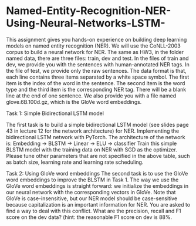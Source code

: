 # Named-Entity-Recognition-NER-Using-Neural-Networks-LSTM-


This assignment gives you hands-on experience on building deep learning models on named entity recognition (NER). We will use the CoNLL-2003 corpus to build a neural network for NER. The same as HW3, in the folder named data, there are three files: train, dev and test. In the files of train and dev, we provide you with the sentences with human-annotated NER tags. In the file of test, we provide only the raw sentences. The data format is that, each line contains three items separated by a white space symbol. The first item is the index of the word in the sentence. The second item is the word type and the third item is the corresponding NER tag. There will be a blank line at the end of one sentence. We also provide you with a file named glove.6B.100d.gz, which is the GloVe word embeddings.


Task 1: Simple Bidirectional LSTM model

The first task is to build a simple bidirectional LSTM model (see slides page 43 in lecture 12 for the network architecture) for NER.
Implementing the bidirectional LSTM network with PyTorch. The architecture of the network is:
Embedding → BLSTM → Linear → ELU → classifier
Train this simple BLSTM model with the training data on NER with SGD as the optimizer. Please tune other parameters that are not specified in the above table, such as batch size, learning rate and learning rate scheduling.


Task 2: Using GloVe word embeddings
The second task is to use the GloVe word embeddings to improve the BLSTM in Task 1. The way we use the GloVe word embeddings is straight forward: we initialize the embeddings in our neural network with the corresponding vectors in GloVe. Note that GloVe is case-insensitive, but our NER model should be case-sensitive because capitalization is an important information for NER. You are asked to find a way to deal with this conflict. What are the precision, recall and F1 score on the dev data? (hint: the reasonable F1 score on dev is 88%.

